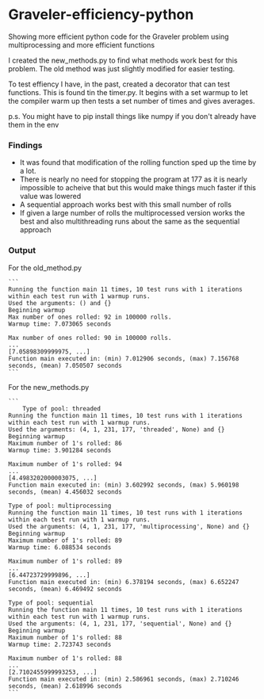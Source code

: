 # Graveler-efficiency-python
Showing more efficient python code for the Graveler problem using multiprocessing and more efficient functions

I created the new_methods.py to find what methods work best for this problem.
The old method was just slightly modified for easier testing.

To test effiency I have, in the past, created a decorator that can test functions. This is found tin the timer.py. It begins with a set warmup to let the compiler warm up then tests a set number of times and gives averages.

p.s. You might have to pip install things like numpy if you don't already have them in the env
### Findings

- It was found that modification of the rolling function sped up the time by a lot.
- There is nearly no need for stopping the program at 177 as it is nearly impossible to acheive that but this would make things much  faster if this value was lowered
- A sequential approach works best with this small number of rolls
- If given a large number of rolls the multiprocessed version works the best and also multithreading runs about the same as the sequential approach

### Output
For the old_method.py

    ```
    Running the function main 11 times, 10 test runs with 1 iterations within each test run with 1 warmup runs.
    Used the arguments: () and {}
    Beginning warmup
    Max number of ones rolled: 92 in 100000 rolls.
    Warmup time: 7.073065 seconds

    Max number of ones rolled: 90 in 100000 rolls.
    ...
    [7.05898309999975, ...]
    Function main executed in: (min) 7.012906 seconds, (max) 7.156768 seconds, (mean) 7.050507 seconds
    ```

For the new_methods.py

    ```
        Type of pool: threaded
    Running the function main 11 times, 10 test runs with 1 iterations within each test run with 1 warmup runs.
    Used the arguments: (4, 1, 231, 177, 'threaded', None) and {}
    Beginning warmup
    Maximum number of 1's rolled: 86
    Warmup time: 3.901284 seconds

    Maximum number of 1's rolled: 94
    ...
    [4.4983202000003075, ...]
    Function main executed in: (min) 3.602992 seconds, (max) 5.960198 seconds, (mean) 4.456032 seconds

    Type of pool: multiprocessing
    Running the function main 11 times, 10 test runs with 1 iterations within each test run with 1 warmup runs.
    Used the arguments: (4, 1, 231, 177, 'multiprocessing', None) and {}
    Beginning warmup
    Maximum number of 1's rolled: 89
    Warmup time: 6.088534 seconds

    Maximum number of 1's rolled: 89
    ...
    [6.44723729999896, ...]
    Function main executed in: (min) 6.378194 seconds, (max) 6.652247 seconds, (mean) 6.469492 seconds

    Type of pool: sequential
    Running the function main 11 times, 10 test runs with 1 iterations within each test run with 1 warmup runs.
    Used the arguments: (4, 1, 231, 177, 'sequential', None) and {}
    Beginning warmup
    Maximum number of 1's rolled: 88
    Warmup time: 2.723743 seconds

    Maximum number of 1's rolled: 88
    ...
    [2.7102455999993253, ...]
    Function main executed in: (min) 2.586961 seconds, (max) 2.710246 seconds, (mean) 2.618996 seconds
    ```
